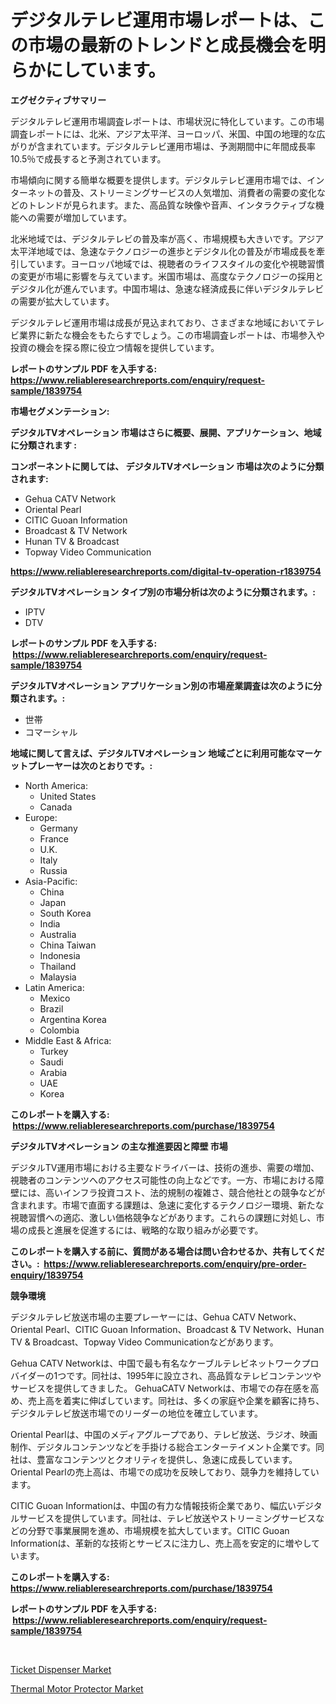 <p><h1>デジタルテレビ運用市場レポートは、この市場の最新のトレンドと成長機会を明らかにしています。</h1></p><p><strong>エグゼクティブサマリー</strong></p>
<p><p>デジタルテレビ運用市場調査レポートは、市場状況に特化しています。この市場調査レポートには、北米、アジア太平洋、ヨーロッパ、米国、中国の地理的な広がりが含まれています。デジタルテレビ運用市場は、予測期間中に年間成長率10.5％で成長すると予測されています。</p><p>市場傾向に関する簡単な概要を提供します。デジタルテレビ運用市場では、インターネットの普及、ストリーミングサービスの人気増加、消費者の需要の変化などのトレンドが見られます。また、高品質な映像や音声、インタラクティブな機能への需要が増加しています。</p><p>北米地域では、デジタルテレビの普及率が高く、市場規模も大きいです。アジア太平洋地域では、急速なテクノロジーの進歩とデジタル化の普及が市場成長を牽引しています。ヨーロッパ地域では、視聴者のライフスタイルの変化や視聴習慣の変更が市場に影響を与えています。米国市場は、高度なテクノロジーの採用とデジタル化が進んでいます。中国市場は、急速な経済成長に伴いデジタルテレビの需要が拡大しています。</p><p>デジタルテレビ運用市場は成長が見込まれており、さまざまな地域においてテレビ業界に新たな機会をもたらすでしょう。この市場調査レポートは、市場参入や投資の機会を探る際に役立つ情報を提供しています。</p></p>
<p><strong>レポートのサンプル PDF を入手する: <a href="https://www.reliableresearchreports.com/enquiry/request-sample/1839754">https://www.reliableresearchreports.com/enquiry/request-sample/1839754</a></strong></p>
<p><strong>市場セグメンテーション:</strong></p>
<p><strong> デジタルTVオペレーション 市場はさらに概要、展開、アプリケーション、地域に分類されます :</strong></p>
<p><strong>コンポーネントに関しては、 デジタルTVオペレーション 市場は次のように分類されます: &nbsp;</strong></p>
<p><ul><li>Gehua CATV Network</li><li>Oriental Pearl</li><li>CITIC Guoan Information</li><li>Broadcast & TV Network</li><li>Hunan TV & Broadcast</li><li>Topway Video Communication</li></ul></p>
<p><strong><a href="https://www.reliableresearchreports.com/digital-tv-operation-r1839754">https://www.reliableresearchreports.com/digital-tv-operation-r1839754</a></strong></p>
<p><strong> デジタルTVオペレーション タイプ別の市場分析は次のように分類されます。:</strong></p>
<p><ul><li>IPTV</li><li>DTV</li></ul></p>
<p><strong>レポートのサンプル PDF を入手する: &nbsp;<a href="https://www.reliableresearchreports.com/enquiry/request-sample/1839754">https://www.reliableresearchreports.com/enquiry/request-sample/1839754</a></strong></p>
<p><strong> デジタルTVオペレーション アプリケーション別の市場産業調査は次のように分類されます。:</strong></p>
<p><ul><li>世帯</li><li>コマーシャル</li></ul></p>
<p><strong>地域に関して言えば、デジタルTVオペレーション 地域ごとに利用可能なマーケットプレーヤーは次のとおりです。:</strong></p>
<p><ul>
    <li>
        North America:
        <ul>
            <li>United States</li>
            <li>Canada</li>
        </ul>
    </li>
    <li>
        Europe:
        <ul>
            <li>Germany</li>
            <li>France</li>
            <li>U.K.</li>
            <li>Italy</li>
            <li>Russia</li>
        </ul>
    </li>
    <li>
        Asia-Pacific:
        <ul>
            <li>China</li>
            <li>Japan</li>
            <li>South Korea</li>
            <li>India</li>
            <li>Australia</li>
            <li>China Taiwan</li>
            <li>Indonesia</li>
            <li>Thailand</li>
            <li>Malaysia</li>
        </ul>
    </li>
    <li>
        Latin America:
        <ul>
            <li>Mexico</li>
            <li>Brazil</li>
            <li>Argentina Korea</li>
            <li>Colombia</li>
        </ul>
    </li>
    <li>
        Middle East & Africa:
        <ul>
            <li>Turkey</li>
            <li>Saudi</li>
            <li>Arabia</li>
            <li>UAE</li>
            <li>Korea</li>
        </ul>
    </li>
    </ul></p>
<p><strong>このレポートを購入する: &nbsp;<a href="https://www.reliableresearchreports.com/purchase/1839754">https://www.reliableresearchreports.com/purchase/1839754</a></strong></p>
<p><strong>デジタルTVオペレーション の主な推進要因と障壁 市場</strong></p>
<p><p>デジタルTV運用市場における主要なドライバーは、技術の進歩、需要の増加、視聴者のコンテンツへのアクセス可能性の向上などです。一方、市場における障壁には、高いインフラ投資コスト、法的規制の複雑さ、競合他社との競争などが含まれます。市場で直面する課題は、急速に変化するテクノロジー環境、新たな視聴習慣への適応、激しい価格競争などがあります。これらの課題に対処し、市場の成長と進展を促進するには、戦略的な取り組みが必要です。</p></p>
<p><strong>このレポートを購入する前に、質問がある場合は問い合わせるか、共有してください。:&nbsp; <a href="https://www.reliableresearchreports.com/enquiry/pre-order-enquiry/1839754">https://www.reliableresearchreports.com/enquiry/pre-order-enquiry/1839754</a></strong></p>
<p><strong>競争環境</strong></p>
<p><p>デジタルテレビ放送市場の主要プレーヤーには、Gehua CATV Network、Oriental Pearl、CITIC Guoan Information、Broadcast & TV Network、Hunan TV & Broadcast、Topway Video Communicationなどがあります。</p><p>Gehua CATV Networkは、中国で最も有名なケーブルテレビネットワークプロバイダーの1つです。同社は、1995年に設立され、高品質なテレビコンテンツやサービスを提供してきました。 GehuaCATV Networkは、市場での存在感を高め、売上高を着実に伸ばしています。同社は、多くの家庭や企業を顧客に持ち、デジタルテレビ放送市場でのリーダーの地位を確立しています。</p><p>Oriental Pearlは、中国のメディアグループであり、テレビ放送、ラジオ、映画制作、デジタルコンテンツなどを手掛ける総合エンターテイメント企業です。同社は、豊富なコンテンツとクオリティを提供し、急速に成長しています。Oriental Pearlの売上高は、市場での成功を反映しており、競争力を維持しています。</p><p>CITIC Guoan Informationは、中国の有力な情報技術企業であり、幅広いデジタルサービスを提供しています。同社は、テレビ放送やストリーミングサービスなどの分野で事業展開を進め、市場規模を拡大しています。CITIC Guoan Informationは、革新的な技術とサービスに注力し、売上高を安定的に増やしています。</p></p>
<p><strong>このレポートを購入する: &nbsp; <a href="https://www.reliableresearchreports.com/purchase/1839754">https://www.reliableresearchreports.com/purchase/1839754</a></strong></p>
<p><strong>レポートのサンプル PDF を入手する: &nbsp;<a href="https://www.reliableresearchreports.com/enquiry/request-sample/1839754">https://www.reliableresearchreports.com/enquiry/request-sample/1839754</a></strong><strong></strong></p>
<p>&nbsp;</p>
<p><p><a href="https://view.publitas.com/reportprime-1/ticket-dispenser-market-furnishes-information-on-market-share-market-trends-and-market-growth/">Ticket Dispenser Market</a></p><p><a href="https://artistic-helicopter-ca9.notion.site/Thermal-Motor-Protector-Market-Outlook-Industry-Overview-and-Forecast-2024-to-2031-a17a6041e59b415ea54bcdf408741b36">Thermal Motor Protector Market</a></p></p>